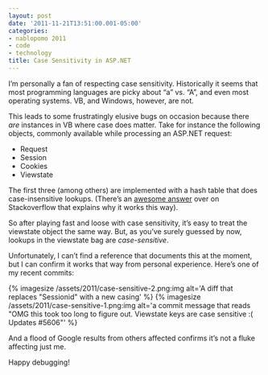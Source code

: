 ```yaml
---
layout: post
date: '2011-11-21T13:51:00.001-05:00'
categories:
- nablopomo 2011
- code
- technology
title: Case Sensitivity in ASP.NET
---
```


I’m personally a fan of respecting case sensitivity. Historically it seems that most programming languages are picky about “a” vs. “A”, and even most operating systems. VB, and Windows, however, are not.

This leads to some frustratingly elusive bugs on occasion because there *are* instances in VB where case does matter. Take for instance the following objects, commonly available while processing an ASP.NET request:

* Request
* Session
* Cookies
* Viewstate

The first three (among others) are implemented with a hash table that does case-insensitive lookups. (There’s an [awesome answer](http://stackoverflow.com/q/1731283/29/#1731535) over on Stackoverflow that explains why it works this way).

So after playing fast and loose with case sensitivity, it’s easy to treat the viewstate object the same way. But, as you’ve surely guessed by now, lookups in the viewstate bag are *case-sensitive*. 

Unfortunately, I can’t find a reference that documents this at the moment, but I can confirm it works that way from personal experience. Here’s one of my recent commits:

{% imagesize /assets/2011/case-sensitive-2.png:img alt='A diff that replaces "Sessionid" with a new casing' %} 
{% imagesize /assets/2011/case-sensitive-1.png:img alt='a commit message that reads "OMG this took too long to figure out. Viewstate keys are case sensitive :( Updates #5606"' %}

And a flood of Google results from others affected confirms it’s not a fluke affecting just me.

Happy debugging! 